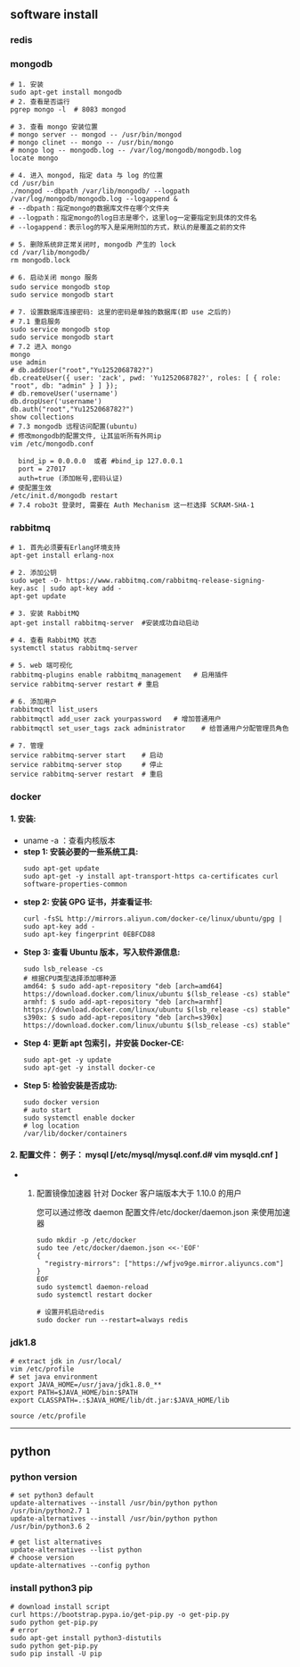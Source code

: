 ## software install

### redis

### mongodb

```shell
# 1. 安装
sudo apt-get install mongodb
# 2. 查看是否运行
pgrep mongo -l  # 8083 mongod

# 3. 查看 mongo 安装位置
# mongo server -- mongod -- /usr/bin/mongod
# mongo clinet -- mongo -- /usr/bin/mongo
# mongo log -- mongodb.log -- /var/log/mongodb/mongodb.log
locate mongo

# 4. 进入 mongod, 指定 data 与 log 的位置
cd /usr/bin
./mongod --dbpath /var/lib/mongodb/ --logpath /var/log/mongodb/mongodb.log --logappend &
# --dbpath：指定mongo的数据库文件在哪个文件夹
# --logpath：指定mongo的log日志是哪个，这里log一定要指定到具体的文件名
# --logappend：表示log的写入是采用附加的方式，默认的是覆盖之前的文件

# 5. 删除系统非正常关闭时, mongodb 产生的 lock
cd /var/lib/mongodb/
rm mongodb.lock

# 6. 启动关闭 mongo 服务
sudo service mongodb stop 　　
sudo service mongodb start

# 7. 设置数据库连接密码: 这里的密码是单独的数据库(即 use 之后的)
# 7.1 重启服务
sudo service mongodb stop
sudo service mongodb start
# 7.2 进入 mongo
mongo
use admin
# db.addUser("root","Yu1252068782?")
db.createUser({ user: 'zack', pwd: 'Yu1252068782?', roles: [ { role: "root", db: "admin" } ] });
# db.removeUser('username')
db.dropUser('username')
db.auth("root","Yu1252068782?")
show collections
# 7.3 mongodb 远程访问配置(ubuntu)
# 修改mongodb的配置文件, 让其监听所有外网ip
vim /etc/mongodb.conf

  bind_ip = 0.0.0.0  或者 #bind_ip 127.0.0.1
  port = 27017
  auth=true (添加帐号,密码认证)
# 使配置生效
/etc/init.d/mongodb restart
# 7.4 robo3t 登录时, 需要在 Auth Mechanism 这一栏选择 SCRAM-SHA-1
```

### rabbitmq

```shell
# 1. 首先必须要有Erlang环境支持
apt-get install erlang-nox

# 2. 添加公钥
sudo wget -O- https://www.rabbitmq.com/rabbitmq-release-signing-key.asc | sudo apt-key add -
apt-get update

# 3. 安装 RabbitMQ
apt-get install rabbitmq-server  #安装成功自动启动

# 4. 查看 RabbitMQ 状态
systemctl status rabbitmq-server

# 5. web 端可视化
rabbitmq-plugins enable rabbitmq_management   # 启用插件
service rabbitmq-server restart # 重启

# 6. 添加用户
rabbitmqctl list_users
rabbitmqctl add_user zack yourpassword   # 增加普通用户
rabbitmqctl set_user_tags zack administrator    # 给普通用户分配管理员角色

# 7. 管理
service rabbitmq-server start    # 启动
service rabbitmq-server stop     # 停止
service rabbitmq-server restart  # 重启
```

### docker

#### 1. 安装:

- uname -a ：查看内核版本
- **step 1: 安装必要的一些系统工具:**
  ```shell
  sudo apt-get update
  sudo apt-get -y install apt-transport-https ca-certificates curl software-properties-common
  ```
- **step 2: 安装 GPG 证书，并查看证书:**
  ```shell
  curl -fsSL http://mirrors.aliyun.com/docker-ce/linux/ubuntu/gpg | sudo apt-key add -
  sudo apt-key fingerprint 0EBFCD88
  ```
- **Step 3: 查看 Ubuntu 版本，写入软件源信息:**
  ```shell
  sudo lsb_release -cs
  # 根据CPU类型选择添加哪种源
  amd64: $ sudo add-apt-repository "deb [arch=amd64] https://download.docker.com/linux/ubuntu $(lsb_release -cs) stable"
  armhf: $ sudo add-apt-repository "deb [arch=armhf] https://download.docker.com/linux/ubuntu $(lsb_release -cs) stable"
  s390x: $ sudo add-apt-repository "deb [arch=s390x] https://download.docker.com/linux/ubuntu $(lsb_release -cs) stable"
  ```
- **Step 4: 更新 apt 包索引，并安装 Docker-CE:**
  ```shell
  sudo apt-get -y update
  sudo apt-get -y install docker-ce
  ```
- **Step 5: 检验安装是否成功:**
  ```shell
  sudo docker version
  # auto start
  sudo systemctl enable docker
  # log location
  /var/lib/docker/containers
  ```

#### 2. 配置文件： 例子： mysql [/etc/mysql/mysql.conf.d# vim mysqld.cnf ]

- 1. 配置镜像加速器
     针对 Docker 客户端版本大于 1.10.0 的用户

     您可以通过修改 daemon 配置文件/etc/docker/daemon.json 来使用加速器

     ```shell
     sudo mkdir -p /etc/docker
     sudo tee /etc/docker/daemon.json <<-'EOF'
     {
       "registry-mirrors": ["https://wfjvo9ge.mirror.aliyuncs.com"]
     }
     EOF
     sudo systemctl daemon-reload
     sudo systemctl restart docker

     # 设置开机启动redis
     sudo docker run --restart=always redis
     ```

### jdk1.8

```shell
# extract jdk in /usr/local/
vim /etc/profile
# set java environment
export JAVA_HOME=/usr/java/jdk1.8.0_**
export PATH=$JAVA_HOME/bin:$PATH
export CLASSPATH=.:$JAVA_HOME/lib/dt.jar:$JAVA_HOME/lib

source /etc/profile
```

---

## python

### python version

```shell
# set python3 default
update-alternatives --install /usr/bin/python python /usr/bin/python2.7 1
update-alternatives --install /usr/bin/python python /usr/bin/python3.6 2

# get list alternatives
update-alternatives --list python
# choose version
update-alternatives --config python
```

### install python3 pip

```shell
# download install script
curl https://bootstrap.pypa.io/get-pip.py -o get-pip.py
sudo python get-pip.py
# error
sudo apt-get install python3-distutils
sudo python get-pip.py
sudo pip install -U pip
```
